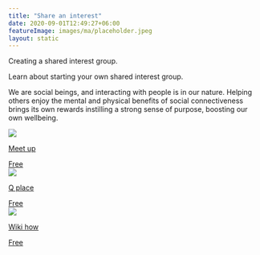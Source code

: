 ```yaml
---
title: "Share an interest"
date: 2020-09-01T12:49:27+06:00
featureImage: images/ma/placeholder.jpeg
layout: static
---
```


Creating a shared interest group.

Learn about starting your own shared interest group.

We are social beings, and interacting with people is in our nature. Helping others enjoy the mental and physical benefits of social connectiveness brings its own rewards instilling a strong sense of purpose, boosting our own wellbeing.

<a class="ma-link" href="https://www.meetup.com/blog/the-ultimate-guide-to-starting-a-group-on-meetup/"><div class="ma-card"><div class="ma-icon"><img src ="/images/icon-check.png"/></div><div class="ma-name"><p>Meet up</p></div><div class="ma-paid-text"><span>Free</span></div></div></a><a class="ma-link" href="https://www.qplace.com/10-tips-for-starting-an-online-group/"><div class="ma-card"><div class="ma-icon"><img src ="/images/icon-check.png"/></div><div class="ma-name"><p>Q place</p></div><div class="ma-paid-text"><span>Free</span></div></div></a><a class="ma-link" href="https://www.wikihow.com/Start-an-Online-Discussion-Community"><div class="ma-card"><div class="ma-icon"><img src ="/images/icon-check.png"/></div><div class="ma-name"><p>Wiki how</p></div><div class="ma-paid-text"><span>Free</span></div></div></a>  

<br/><br/>






